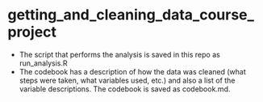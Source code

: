 # getting_and_cleaning_data_course_project

* The script that performs the analysis is saved in this repo as run_analysis.R
* The codebook has a description of how the data was cleaned (what steps were taken, what variables used, etc.) and also a list of the variable descriptions.  The codebook is saved as codebook.md.
